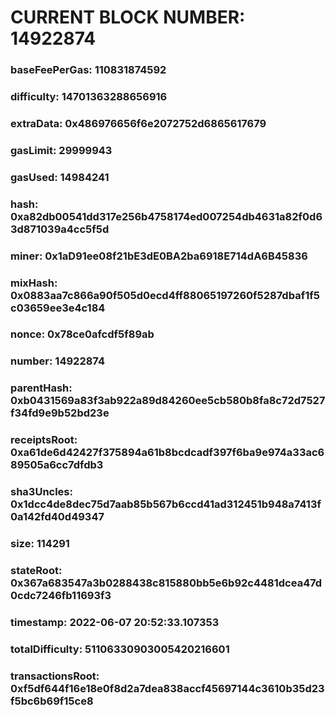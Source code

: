 # CURRENT BLOCK NUMBER: 14922874

### baseFeePerGas: 110831874592
### difficulty: 14701363288656916
### extraData: 0x486976656f6e2072752d6865617679
### gasLimit: 29999943
### gasUsed: 14984241
### hash: 0xa82db00541dd317e256b4758174ed007254db4631a82f0d63d871039a4cc5f5d
### miner: 0x1aD91ee08f21bE3dE0BA2ba6918E714dA6B45836
### mixHash: 0x0883aa7c866a90f505d0ecd4ff88065197260f5287dbaf1f5c03659ee3e4c184
### nonce: 0x78ce0afcdf5f89ab
### number: 14922874
### parentHash: 0xb0431569a83f3ab922a89d84260ee5cb580b8fa8c72d7527f34fd9e9b52bd23e
### receiptsRoot: 0xa61de6d42427f375894a61b8bcdcadf397f6ba9e974a33ac689505a6cc7dfdb3
### sha3Uncles: 0x1dcc4de8dec75d7aab85b567b6ccd41ad312451b948a7413f0a142fd40d49347
### size: 114291
### stateRoot: 0x367a683547a3b0288438c815880bb5e6b92c4481dcea47d0cdc7246fb11693f3
### timestamp: 2022-06-07 20:52:33.107353
### totalDifficulty: 51106330903005420216601
### transactionsRoot: 0xf5df644f16e18e0f8d2a7dea838accf45697144c3610b35d23f5bc6b69f15ce8
